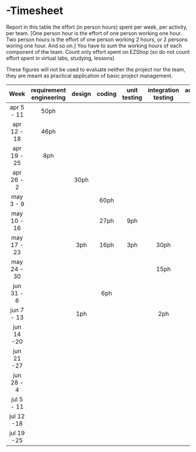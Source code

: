 # -Timesheet

Report in this table the effort (in person hours) spent per week, per activity, per team. 
[One person hour is the effort of one person working one hour.
Two person hours is the effort of one person working 2 hours, or 2 persons woring one hour. And so on.]
You have to sum the working hours of each component of the team.
Count only effort spent on EZShop (so do not count effort spent in virtual labs, studying, lessons)

These figures will not be used to evaluate neither the project nor the team, they are meant as practical application of basic project management.

| Week | requirement engineering | design | coding | unit testing | integration testing | acceptance testing | management | git maven |
|:-----------:|:--------:|:-----------:|:-----------:|:----------:|:------------:|:---------------:|:-------------:|:--------------:|
| apr 5 - 11 | 50ph | | | | | | 2ph | 3ph |
| apr 12 - 18| 46ph | | | | | | 1ph | 1ph |
| apr 19 - 25| 8ph | | | | | | | 1ph |
| apr 26 - 2 | | 30ph | | | | | 1ph | 1ph |
| may 3 - 9  | | | 60ph | | | | 2ph | 8ph |
| may 10 - 16| | | 27ph | 9ph |  | | 1ph | 1ph |
| may 17 - 23| | 3ph | 16ph | 3ph | 30ph | | 1ph | 1ph |
| may 24 - 30| | | | | 15ph | 11ph | 1ph | 1ph |
| jun 31 - 6 | | | 6ph | |  | | | 1ph |
| jun 7 - 13 | | 1ph | | | 2ph | | | 1ph |
| jun 14 -20 | | | | | | | | |
| jun 21 -27 | | | | | | | | |
| jun 28 - 4 | | | | | | | | |
| jul 5 - 11 | | | | | | | | |
| jul 12 -18 | | | | | | | | |
| jul 19 -25 | | | | | | | | |

